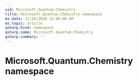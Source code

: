 ```yaml
---
uid: Microsoft.Quantum.Chemistry
title: Microsoft.Quantum.Chemistry namespace
ms.date: 11/16/2020 12:00:00 AM
ms.topic: article
qsharp.kind: namespace
qsharp.name: Microsoft.Quantum.Chemistry
qsharp.summary: ''
---
```


# Microsoft.Quantum.Chemistry namespace



